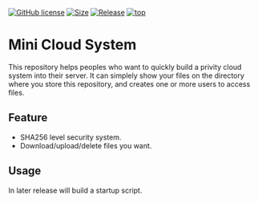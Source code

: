 [![GitHub license](https://img.shields.io/github/license/omuskywalker/mini-cloud-system.svg?style=flat-square)](https://github.com/omuskywalker/mini-cloud-system/blob/master/LICENSE)
[![Size](https://img.shields.io/github/repo-size/omuskywalker/mini-cloud-system.svg?style=flat-square)]()
[![Release](https://img.shields.io/github/release/omuskywalker/mini-cloud-system.svg?style=flat-square)]()
[![top](https://img.shields.io/github/languages/top/omuskywalker/mini-cloud-system.svg?style=flat-square)]()

# Mini Cloud System
This repository helps peoples who want to quickly build a privity cloud system into their server.
It can simplely show your files on the directory where you store this repository, and creates one or more users to access files.

## Feature
- SHA256 level security system.
- Download/upload/delete files you want.

## Usage
In later release will build a startup script.